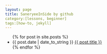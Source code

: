 ```yaml
---
layout: page
title: SaneryeeInSide by github
category:[lessons, beginner]
tags:[how-to, jekyll]
---
```

<ul class="pots">
	{% for post in site.posts %}
		<li>{{ post.date | date_to_string }} <a href = "{{ site.baseurl }}{{ post.url }}">{{ post.title }}</a></li>
	{% endfor %}
</ul>